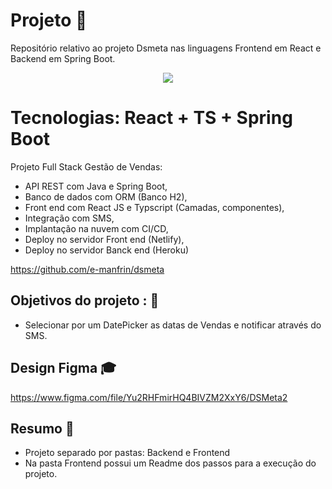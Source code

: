 # Projeto 💼

Repositório relativo ao projeto Dsmeta nas linguagens Frontend em React e Backend em Spring Boot. 


<div align="center">
<img src="https://user-images.githubusercontent.com/61124810/119904476-d8ace400-bf20-11eb-828b-8ed54b8e508f.gif"/>
</div>

# Tecnologias: React + TS + Spring Boot

Projeto Full Stack Gestão de Vendas:

- API REST com Java e Spring Boot,
- Banco de dados com ORM (Banco H2),
- Front end com React JS e Typscript (Camadas, componentes),
- Integração com SMS,
- Implantação na nuvem com CI/CD,
- Deploy no servidor Front end (Netlify),
- Deploy no servidor Banck end (Heroku)

https://github.com/e-manfrin/dsmeta

## Objetivos do projeto : 📖

- Selecionar por um DatePicker as datas de Vendas e notificar através do SMS.

## Design Figma 🎓

https://www.figma.com/file/Yu2RHFmirHQ4BIVZM2XxY6/DSMeta2

## Resumo 📖 

- Projeto separado por pastas: Backend e Frontend
- Na pasta Frontend possui um Readme dos passos para a execução do projeto.


